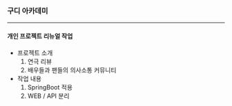 ### 구디 아카데미

---

#### 개인 프로젝트 리뉴얼 작업

- 프로젝트 소개
  1. 연극 리뷰
  2. 배우들과 팬들의 의사소통 커뮤니티
- 작업 내용
  1. SpringBoot 적용
  2. WEB / API 분리

